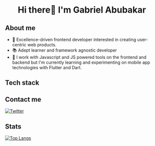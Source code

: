 # <p align="center">Hi there👋 I'm Gabriel Abubakar</p>
## About me
- 🔭 Excellence-driven frontend developer interested in creating user-centric web products.
- 📚 Adept learner and framework agnostic developer
- 🌱 I work with Javascript and JS powered tools on the frontend and backend but I'm currently learning and experimenting on mobile app technologies with Flutter and Dart.


## Tech stack

  
  ## Contact me
  [![Twitter](https://img.shields.io/badge/Twitter-%231DA1F2.svg?style=for-the-badge&logo=Twitter&logoColor=white)](https://twitter.com/GabeAbubakarr)
  
## Stats
[![Top Langs](https://github-readme-stats.vercel.app/api/top-langs/?username=GabrielAbubakar&layout=compact&theme=vue-dark)](https://github.com/GabrielAbubakar/github-readme-stats) <br/>
